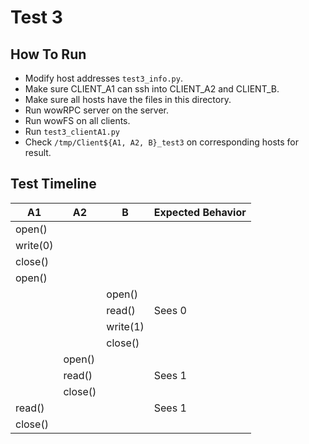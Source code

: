 # Test 3
## How To Run
* Modify host addresses `test3_info.py`.
* Make sure CLIENT_A1 can ssh into CLIENT_A2 and CLIENT_B.
* Make sure all hosts have the files in this directory.
* Run wowRPC server on the server.
* Run wowFS on all clients.
* Run `test3_clientA1.py`
* Check `/tmp/Client${A1, A2, B}_test3` on corresponding hosts for result.

## Test Timeline
| A1       | A2      | B        | Expected Behavior |
|----------|---------|----------|-------------------|
| open()   |         |          |                   |
| write(0) |         |          |                   |
| close()  |         |          |                   |
| open()   |         |          |                   |
|          |         | open()   |                   |
|          |         | read()   | Sees 0            |
|          |         | write(1) |                   |
|          |         | close()  |                   |
|          | open()  |          |                   |
|          | read()  |          | Sees 1            |
|          | close() |          |                   |
| read()   |         |          | Sees 1            |
| close()  |         |          |                   |
